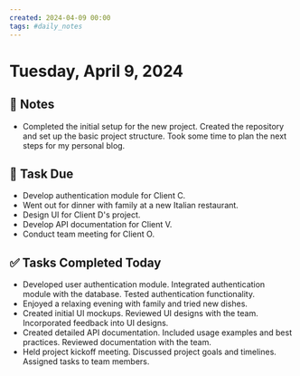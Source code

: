 ```yaml
---
created: 2024-04-09 00:00
tags: #daily_notes
---
```


# Tuesday, April 9, 2024

## 📓 Notes
- Completed the initial setup for the new project. Created the repository and set up the basic project structure. Took some time to plan the next steps for my personal blog.

## 📅 Task Due
- Develop authentication module for Client C.
- Went out for dinner with family at a new Italian restaurant.
- Design UI for Client D's project.
- Develop API documentation for Client V.
- Conduct team meeting for Client O.

## ✅ Tasks Completed Today
- Developed user authentication module. Integrated authentication module with the database. Tested authentication functionality.
- Enjoyed a relaxing evening with family and tried new dishes.
- Created initial UI mockups. Reviewed UI designs with the team. Incorporated feedback into UI designs.
- Created detailed API documentation. Included usage examples and best practices. Reviewed documentation with the team.
- Held project kickoff meeting. Discussed project goals and timelines. Assigned tasks to team members.